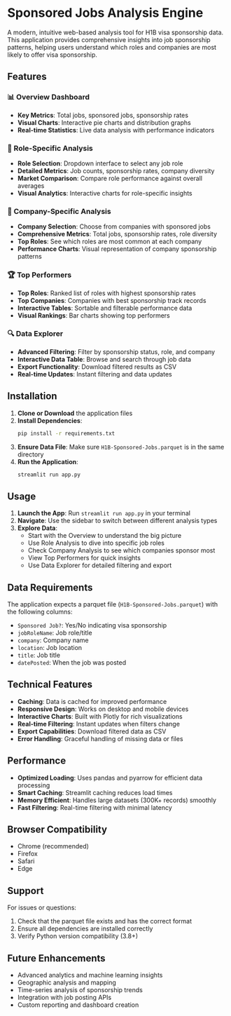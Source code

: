 # Sponsored Jobs Analysis Engine

A modern, intuitive web-based analysis tool for H1B visa sponsorship data. This application provides comprehensive insights into job sponsorship patterns, helping users understand which roles and companies are most likely to offer visa sponsorship.

## Features

### 📊 Overview Dashboard
- **Key Metrics**: Total jobs, sponsored jobs, sponsorship rates
- **Visual Charts**: Interactive pie charts and distribution graphs
- **Real-time Statistics**: Live data analysis with performance indicators

### 🎯 Role-Specific Analysis
- **Role Selection**: Dropdown interface to select any job role
- **Detailed Metrics**: Job counts, sponsorship rates, company diversity
- **Market Comparison**: Compare role performance against overall averages
- **Visual Analytics**: Interactive charts for role-specific insights

### 🏢 Company-Specific Analysis
- **Company Selection**: Choose from companies with sponsored jobs
- **Comprehensive Metrics**: Total jobs, sponsorship rates, role diversity
- **Top Roles**: See which roles are most common at each company
- **Performance Charts**: Visual representation of company sponsorship patterns

### 🏆 Top Performers
- **Top Roles**: Ranked list of roles with highest sponsorship rates
- **Top Companies**: Companies with best sponsorship track records
- **Interactive Tables**: Sortable and filterable performance data
- **Visual Rankings**: Bar charts showing top performers

### 🔍 Data Explorer
- **Advanced Filtering**: Filter by sponsorship status, role, and company
- **Interactive Data Table**: Browse and search through job data
- **Export Functionality**: Download filtered results as CSV
- **Real-time Updates**: Instant filtering and data updates

## Installation

1. **Clone or Download** the application files
2. **Install Dependencies**:
   ```bash
   pip install -r requirements.txt
   ```
3. **Ensure Data File**: Make sure `H1B-Sponsored-Jobs.parquet` is in the same directory
4. **Run the Application**:
   ```bash
   streamlit run app.py
   ```

## Usage

1. **Launch the App**: Run `streamlit run app.py` in your terminal
2. **Navigate**: Use the sidebar to switch between different analysis types
3. **Explore Data**: 
   - Start with the Overview to understand the big picture
   - Use Role Analysis to dive into specific job roles
   - Check Company Analysis to see which companies sponsor most
   - View Top Performers for quick insights
   - Use Data Explorer for detailed filtering and export

## Data Requirements

The application expects a parquet file (`H1B-Sponsored-Jobs.parquet`) with the following columns:
- `Sponsored Job?`: Yes/No indicating visa sponsorship
- `jobRoleName`: Job role/title
- `company`: Company name
- `location`: Job location
- `title`: Job title
- `datePosted`: When the job was posted

## Technical Features

- **Caching**: Data is cached for improved performance
- **Responsive Design**: Works on desktop and mobile devices
- **Interactive Charts**: Built with Plotly for rich visualizations
- **Real-time Filtering**: Instant updates when filters change
- **Export Capabilities**: Download filtered data as CSV
- **Error Handling**: Graceful handling of missing data or files

## Performance

- **Optimized Loading**: Uses pandas and pyarrow for efficient data processing
- **Smart Caching**: Streamlit caching reduces load times
- **Memory Efficient**: Handles large datasets (300K+ records) smoothly
- **Fast Filtering**: Real-time filtering with minimal latency

## Browser Compatibility

- Chrome (recommended)
- Firefox
- Safari
- Edge

## Support

For issues or questions:
1. Check that the parquet file exists and has the correct format
2. Ensure all dependencies are installed correctly
3. Verify Python version compatibility (3.8+)

## Future Enhancements

- Advanced analytics and machine learning insights
- Geographic analysis and mapping
- Time-series analysis of sponsorship trends
- Integration with job posting APIs
- Custom reporting and dashboard creation
